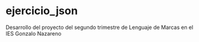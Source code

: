 # ejercicio_json
Desarrollo del proyecto del segundo trimestre de Lenguaje de Marcas en el IES Gonzalo Nazareno
